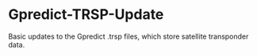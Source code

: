 # Gpredict-TRSP-Update
Basic updates to the Gpredict .trsp files, which store satellite transponder data.
